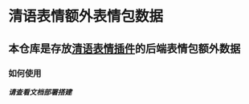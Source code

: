 # 清语表情额外表情包数据

## 本仓库是存放[清语表情插件](https://github.com/wuliya336/clarity-meme)的后端表情包额外数据

### 如何使用
***请查看文档部署搭建***

